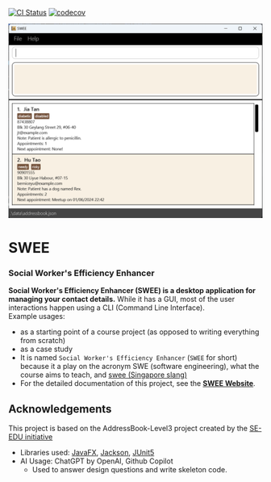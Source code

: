 [![CI Status](https://github.com/AY2324S2-CS2103T-T17-1/tp/workflows/Java%20CI/badge.svg)](https://github.com/AY2324S2-CS2103T-T17-1/tp/actions)
[![codecov](https://codecov.io/gh/AY2324S2-CS2103T-T17-1/tp/graph/badge.svg?token=IOQ4YTD98O)](https://codecov.io/gh/AY2324S2-CS2103T-T17-1/tp)

![Ui](docs/images/Ui.png)

# SWEE
### Social Worker's Efficiency Enhancer

**Social Worker's Efficiency Enhancer (**SWEE**) is a desktop application for managing your contact details.** While it has a GUI, most of the user interactions happen using a CLI (Command Line Interface). <br>
  Example usages:
  * as a starting point of a course project (as opposed to writing everything from scratch)
  * as a case study
* It is named `Social Worker's Efficiency Enhancer` (`SWEE` for short) because it a play on the acronym SWE (software engineering), what the course aims to teach, and [swee (Singapore slang)](http://www.mysmu.edu/faculty/jacklee/singlish_S.htm)
* For the detailed documentation of this project, see the **[SWEE Website](https://ay2324s2-cs2103t-t17-1.github.io/tp/)**.

## Acknowledgements
This project is based on the AddressBook-Level3 project created by the [SE-EDU initiative](https://se-education.org)

* Libraries used: [JavaFX](https://openjfx.io/), [Jackson](https://github.com/FasterXML/jackson), [JUnit5](https://github.com/junit-team/junit5)
* AI Usage: ChatGPT by OpenAI, Github Copilot
  * Used to answer design questions and write skeleton code.
